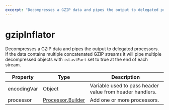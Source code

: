 ```yaml
---
excerpt: "Decompresses a GZIP data and pipes the output to delegated processors. "
---
```

# gzipInflator

Decompresses a GZIP data and pipes the output to delegated processors. <br> If the data contains multiple concatenated GZIP streams it will pipe multiple decompressed objects with <code>isLastPart</code> set to true at the end of each stream.

| Property | Type | Description |
| ------- | ------- | -------- |
| encodingVar | Object | Variable used to pass header value from header handlers. |
| processor | [Processor.Builder](index.html#processors) | Add one or more processors. |

